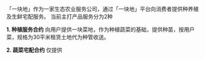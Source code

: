 「一块地」作为一家生态农业服务公司，通过「一块地」平台向消费者提供种养殖及生鲜宅配服务。
当前主打产品服务分为2种

**1. 种植服务合约**
   向用户提供一块菜地，作为种植蔬菜的基础，提供种苗，按用户菜，规格为30平米租赁土地代为种管收送。

**2. 蔬菜宅配合约**
   仅提供